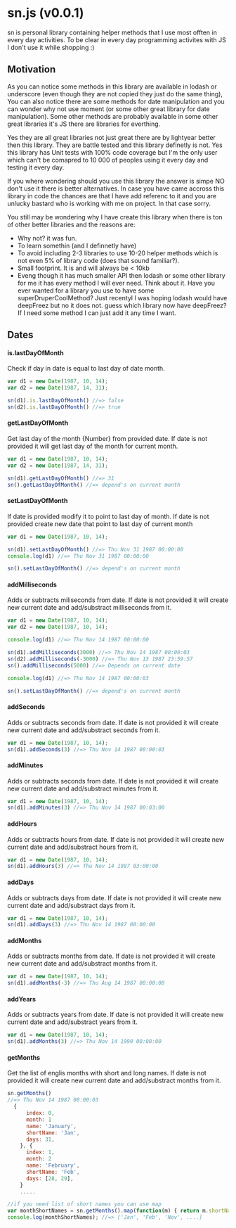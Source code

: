 sn.js (v0.0.1)
======

sn is personal library containing helper methods that I use most offten in every day activities.
To be clear in every day programming activites with JS I don't use it while shopping :)

Motivation
------

As you can notice some methods in this library are available in lodash or underscore (even though they are not copied they just do the same thing),
You can also notice there are some methods for date manipulation and you can wonder why not use moment (or some other great library for date manipulation).
Some other methods are probably available in some other great libraries it's JS there are libraries for everthing.

Yes they are all great libraries not just great there are by lightyear better then this library. They are battle tested and this library definetly is not.
Yes this library has Unit tests with 100% code coverage but I'm the only user which can't be comapred to 10 000 of peoples using it every day and testing it every day.

If you where wondering should you use this library the answer is simpe NO don't use it there is better alternatives.
In case you have came accross this library in code the chances are that I have add referenc to it and you are unlucky bastard who is working with me on project.
In that case sorry.

You still may be wondering why I have create this library when there is ton of other better libraries and the reasons are:

* Why not? it was fun.
* To learn somethin (and I definnetly have)
* To avoid including 2-3 libraries to use 10-20 helper methods which is not even 5% of library code (does that sound familiar?).
* Small footprint. It is and will always be < 10kb
* Eveng though it has much smaller API then lodash or some other library for me it has every method I will ever need.
  Think about it. Have you ever wanted for a library you use to have some superDruperCoolMethod?
  Just recentyl I was hoping lodash would have deepFreez but no it does not. guess which library now have deepFreez?
  If I need some method I can just add it any time I want.



Dates
------

#### is.lastDayOfMonth
Check if day in date is equal to last day of date month.

```javascript
var d1 = new Date(1987, 10, 14);
var d2 = new Date(1987, 14, 31);

sn(d1).is.lastDayOfMonth() //=> false
sn(d2).is.lastDayOfMonth() //=> true
```

#### getLastDayOfMonth
Get last day of the month {Number} from provided date.
If date is not provided it will get last day of the month for current month.

```javascript
var d1 = new Date(1987, 10, 14);
var d2 = new Date(1987, 14, 31);

sn(d1).getLastDayOfMonth() //=> 31
sn().getLastDayOfMonth() //=> depend's on current month
```

#### setLastDayOfMonth
If date is provided modify it to point to last day of month.
If date is not provided create new date that point to last day of current month

```javascript
var d1 = new Date(1987, 10, 14);

sn(d1).setLastDayOfMonth() //=> Thu Nov 31 1987 00:00:00
console.log(d1) //=> Thu Nov 31 1987 00:00:00

sn().setLastDayOfMonth() //=> depend's on current month
```

#### addMilliseconds
Adds or subtracts miliseconds from date.
If date is not provided it will create new current date and add/substract milliseconds from it.

```javascript
var d1 = new Date(1987, 10, 14);
var d2 = new Date(1987, 10, 14);

console.log(d1) //=> Thu Nov 14 1987 00:00:00

sn(d1).addMilliseconds(3000) //=> Thu Nov 14 1987 00:00:03
sn(d2).addMilliseconds(-3000) //=> Thu Nov 13 1987 23:59:57
sn().addMilliseconds(5000) //=> Depends on current date

console.log(d1) //=> Thu Nov 14 1987 00:00:03

sn().setLastDayOfMonth() //=> depend's on current month
```

#### addSeconds
Adds or subtracts seconds from date.
If date is not provided it will create new current date and add/substract seconds from it.

```javascript
var d1 = new Date(1987, 10, 14);
sn(d1).addSeconds(3) //=> Thu Nov 14 1987 00:00:03
```

#### addMinutes
Adds or subtracts seconds from date.
If date is not provided it will create new current date and add/substract minutes from it.

```javascript
var d1 = new Date(1987, 10, 14);
sn(d1).addMinutes(3) //=> Thu Nov 14 1987 00:03:00
```

#### addHours
Adds or subtracts hours from date.
If date is not provided it will create new current date and add/substract hours from it.

```javascript
var d1 = new Date(1987, 10, 14);
sn(d1).addHours(3) //=> Thu Nov 14 1987 03:00:00
```

#### addDays
Adds or subtracts days from date.
If date is not provided it will create new current date and add/substract days from it.

```javascript
var d1 = new Date(1987, 10, 14);
sn(d1).addDays(3) //=> Thu Nov 14 1987 00:00:00
```

#### addMonths
Adds or subtracts months from date.
If date is not provided it will create new current date and add/substract months from it.

```javascript
var d1 = new Date(1987, 10, 14);
sn(d1).addMonths(-3) //=> Thu Aug 14 1987 00:00:00
```

#### addYears
Adds or subtracts years from date.
If date is not provided it will create new current date and add/substract years from it.

```javascript
var d1 = new Date(1987, 10, 14);
sn(d1).addMonths(3) //=> Thu Nov 14 1990 00:00:00
```

#### getMonths
Get the list of englis months with short and long names.
If date is not provided it will create new current date and add/substract months from it.

```javascript
sn.getMonths()
//=> Thu Nov 14 1987 00:00:03
  {
      index: 0,
      month: 1
      name: 'January',
      shortName: 'Jan',
      days: 31,
    }, {
      index: 1,
      month: 2
      name: 'February',
      shortName: 'Feb',
      days: [28, 29],
    }
    .....

//if you need list of short names you can use map
var monthShortNames = sn.getMonths().map(function(m) { return m.shortName; });
console.log(monthShortNames); //=> ['Jan', 'Feb', 'Nov', ....]
```

